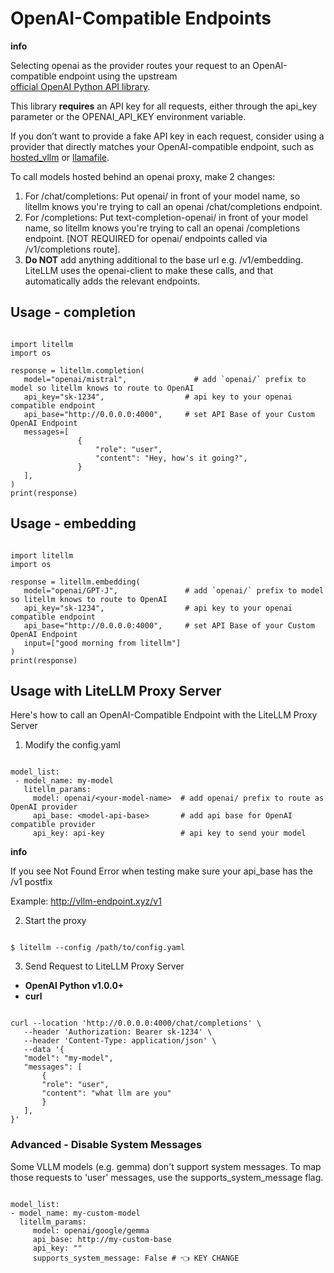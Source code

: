 # **OpenAI-Compatible Endpoints**

**info**

Selecting openai as the provider routes your request to an OpenAI-compatible endpoint using the upstream  
[official OpenAI Python API library](https://github.com/openai/openai-python/blob/main/README.md).

This library **requires** an API key for all requests, either through the api\_key parameter or the OPENAI\_API\_KEY environment variable.

If you don’t want to provide a fake API key in each request, consider using a provider that directly matches your OpenAI-compatible endpoint, such as [hosted\_vllm](https://docs.litellm.ai/docs/providers/vllm) or [llamafile](https://docs.litellm.ai/docs/providers/llamafile).

To call models hosted behind an openai proxy, make 2 changes:

1. For /chat/completions: Put openai/ in front of your model name, so litellm knows you're trying to call an openai /chat/completions endpoint.  
2. For /completions: Put text-completion-openai/ in front of your model name, so litellm knows you're trying to call an openai /completions endpoint. \[NOT REQUIRED for openai/ endpoints called via /v1/completions route\].  
3. **Do NOT** add anything additional to the base url e.g. /v1/embedding. LiteLLM uses the openai-client to make these calls, and that automatically adds the relevant endpoints.

## **Usage \- completion**

```

import litellm
import os

response = litellm.completion(
   model="openai/mistral",               # add `openai/` prefix to model so litellm knows to route to OpenAI
   api_key="sk-1234",                  # api key to your openai compatible endpoint
   api_base="http://0.0.0.0:4000",     # set API Base of your Custom OpenAI Endpoint
   messages=[
               {
                   "role": "user",
                   "content": "Hey, how's it going?",
               }
   ],
)
print(response)
```

## **Usage \- embedding**

```

import litellm
import os

response = litellm.embedding(
   model="openai/GPT-J",               # add `openai/` prefix to model so litellm knows to route to OpenAI
   api_key="sk-1234",                  # api key to your openai compatible endpoint
   api_base="http://0.0.0.0:4000",     # set API Base of your Custom OpenAI Endpoint
   input=["good morning from litellm"]
)
print(response)
```

## **Usage with LiteLLM Proxy Server**

Here's how to call an OpenAI-Compatible Endpoint with the LiteLLM Proxy Server

1. Modify the config.yaml

```

model_list:
 - model_name: my-model
   litellm_params:
     model: openai/<your-model-name>  # add openai/ prefix to route as OpenAI provider
     api_base: <model-api-base>       # add api base for OpenAI compatible provider
     api_key: api-key                 # api key to send your model
```

**info**

If you see Not Found Error when testing make sure your api\_base has the /v1 postfix

Example: http://vllm-endpoint.xyz/v1

2. Start the proxy

```

$ litellm --config /path/to/config.yaml
```

3. Send Request to LiteLLM Proxy Server  
* **OpenAI Python v1.0.0+**  
* **curl**

```

curl --location 'http://0.0.0.0:4000/chat/completions' \
   --header 'Authorization: Bearer sk-1234' \
   --header 'Content-Type: application/json' \
   --data '{
   "model": "my-model",
   "messages": [
       {
       "role": "user",
       "content": "what llm are you"
       }
   ],
}'
```

### **Advanced \- Disable System Messages**

Some VLLM models (e.g. gemma) don't support system messages. To map those requests to 'user' messages, use the supports\_system\_message flag.

```

model_list:
- model_name: my-custom-model
  litellm_params:
     model: openai/google/gemma
     api_base: http://my-custom-base
     api_key: ""
     supports_system_message: False # 👈 KEY CHANGE
```

